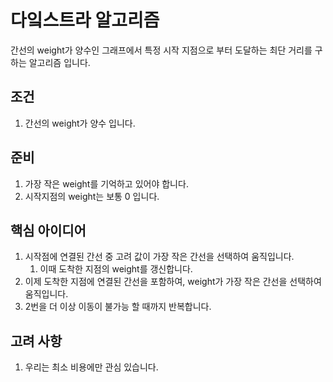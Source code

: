 # 다잌스트라 알고리즘
간선의 weight가 양수인 그래프에서 특정 시작 지점으로 부터 도달하는 최단 거리를 구하는 알고리즘 입니다.

## 조건
1. 간선의 weight가 양수 입니다.

## 준비
1. 가장 작은 weight를 기억하고 있어야 합니다.
1. 시작지점의 weight는 보통 0 입니다.

## 핵심 아이디어
1. 시작점에 연결된 간선 중 고려 값이 가장 작은 간선을 선택하여 움직입니다.
    1. 이때 도착한 지점의 weight를 갱신합니다.
1. 이제 도착한 지점에 연결된 간선을 포함하여, weight가 가장 작은 간선을 선택하여 움직입니다.
1. 2번을 더 이상 이동이 불가능 할 때까지 반복합니다.

## 고려 사항
1. 우리는 최소 비용에만 관심 있습니다.
